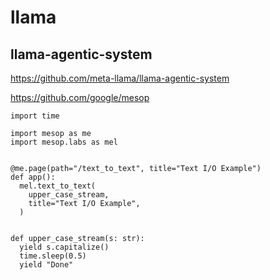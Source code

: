 # llama

## llama-agentic-system


https://github.com/meta-llama/llama-agentic-system



https://github.com/google/mesop

```
import time

import mesop as me
import mesop.labs as mel


@me.page(path="/text_to_text", title="Text I/O Example")
def app():
  mel.text_to_text(
    upper_case_stream,
    title="Text I/O Example",
  )


def upper_case_stream(s: str):
  yield s.capitalize()
  time.sleep(0.5)
  yield "Done"
```
